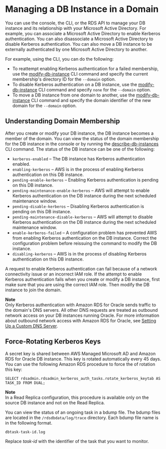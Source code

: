 # Managing a DB Instance in a Domain<a name="oracle-kerberos-managing"></a>

You can use the console, the CLI, or the RDS API to manage your DB instance and its relationship with your Microsoft Active Directory\. For example, you can associate a Microsoft Active Directory to enable Kerberos authentication\. You can also disassociate a Microsoft Active Directory to disable Kerberos authentication\. You can also move a DB instance to be externally authenticated by one Microsoft Active Directory to another\.

For example, using the CLI, you can do the following: 
+ To reattempt enabling Kerberos authentication for a failed membership, use the [modify\-db\-instance](https://docs.aws.amazon.com/cli/latest/reference/rds/modify-db-instance.html) CLI command and specify the current membership's directory ID for the `--domain` option\.
+ To disable Kerberos authentication on a DB instance, use the [modify\-db\-instance](https://docs.aws.amazon.com/cli/latest/reference/rds/modify-db-instance.html) CLI command and specify `none` for the `--domain` option\.
+ To move a DB instance from one domain to another, use the [modify\-db\-instance](https://docs.aws.amazon.com/cli/latest/reference/rds/modify-db-instance.html) CLI command and specify the domain identifier of the new domain for the `--domain` option\.

## Understanding Domain Membership<a name="oracle-kerberos-managing.understanding"></a>

After you create or modify your DB instance, the DB instance becomes a member of the domain\. You can view the status of the domain membership for the DB instance in the console or by running the [describe\-db\-instances](https://docs.aws.amazon.com/cli/latest/reference/rds/describe-db-instances.html) CLI command\. The status of the DB instance can be one of the following: 
+ `kerberos-enabled` – The DB instance has Kerberos authentication enabled\.
+ `enabling-kerberos` – AWS is in the process of enabling Kerberos authentication on this DB instance\.
+ `pending-enable-kerberos` – Enabling Kerberos authentication is pending on this DB instance\.
+ `pending-maintenance-enable-kerberos` – AWS will attempt to enable Kerberos authentication on the DB instance during the next scheduled maintenance window\.
+ `pending-disable-kerberos` – Disabling Kerberos authentication is pending on this DB instance\.
+ `pending-maintenance-disable-kerberos` – AWS will attempt to disable Kerberos authentication on the DB instance during the next scheduled maintenance window\.
+ `enable-kerberos-failed` – A configuration problem has prevented AWS from enabling Kerberos authentication on the DB instance\. Correct the configuration problem before reissuing the command to modify the DB instance\.
+ `disabling-kerberos` – AWS is in the process of disabling Kerberos authentication on this DB instance\.

A request to enable Kerberos authentication can fail because of a network connectivity issue or an incorrect IAM role\. If the attempt to enable Kerberos authentication fails when you create or modify a DB instance, first make sure that you are using the correct IAM role\. Then modify the DB instance to join the domain\.

**Note**  
Only Kerberos authentication with Amazon RDS for Oracle sends traffic to the domain's DNS servers\. All other DNS requests are treated as outbound network access on your DB instances running Oracle\. For more information about outbound network access with Amazon RDS for Oracle, see [Setting Up a Custom DNS Server](Appendix.Oracle.CommonDBATasks.System.md#Appendix.Oracle.CommonDBATasks.CustomDNS)\.

## Force\-Rotating Kerberos Keys<a name="oracle-kerberos-managing.rotation"></a>

A secret key is shared between AWS Managed Microsoft AD and Amazon RDS for Oracle DB instance\. This key is rotated automatically every 45 days\. You can use the following Amazon RDS procedure to force the of rotation this key:

```
SELECT rdsadmin.rdsadmin_kerberos_auth_tasks.rotate_kerberos_keytab AS TASK_ID FROM DUAL;    			
```

**Note**  
In a Read Replica configuration, this procedure is available only on the source DB instance and not on the Read Replica\.

You can view the status of an ongoing task in a bdump file\. The bdump files are located in the `/rdsdbdata/log/trace` directory\. Each bdump file name is in the following format\.

```
dbtask-task-id.log               			
```

Replace *task\-id* with the identifier of the task that you want to monitor\.